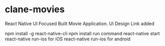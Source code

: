 # clane-movies
React Native UI Focused Built Movie Application. UI Design Link added

npm install -g react-native-cli
npm install
run command react-native start
react-native run-ios for iOS
react-native run-ios for android

